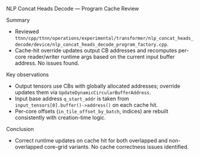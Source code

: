NLP Concat Heads Decode — Program Cache Review

Summary

- Reviewed `ttnn/cpp/ttnn/operations/experimental/transformer/nlp_concat_heads_decode/device/nlp_concat_heads_decode_program_factory.cpp`.
- Cache-hit override updates output CB addresses and recomputes per-core reader/writer runtime args based on the current input buffer address. No issues found.

Key observations

- Output tensors use CBs with globally allocated addresses; override updates them via `UpdateDynamicCircularBufferAddress`.
- Input base address `q_start_addr` is taken from `input_tensors[0].buffer()->address()` on each cache hit.
- Per-core offsets (`in_tile_offset_by_batch`, indices) are rebuilt consistently with creation-time logic.

Conclusion

- Correct runtime updates on cache hit for both overlapped and non-overlapped core-grid variants. No cache correctness issues identified.

